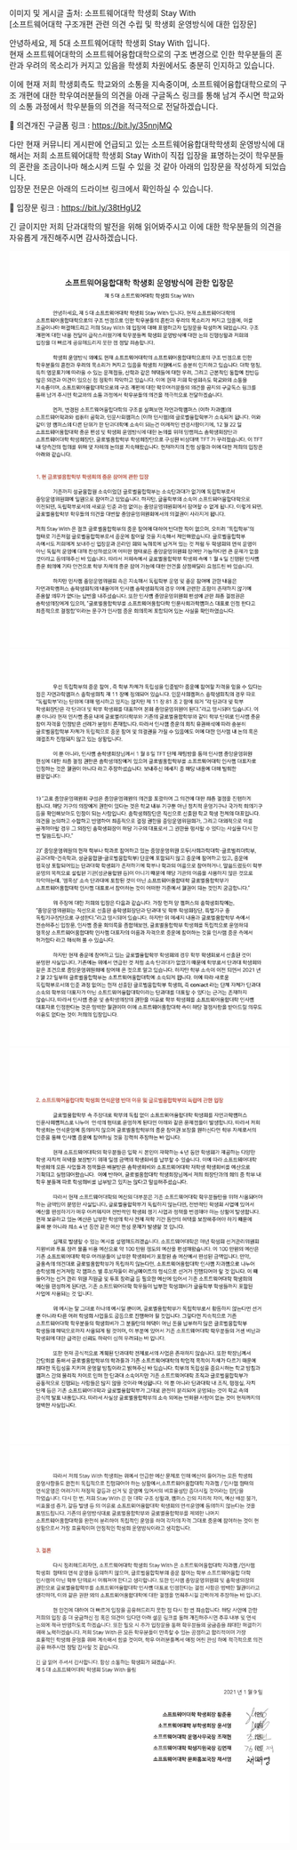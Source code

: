 이미지 및 게시글 출처: 소프트웨어대학 학생회 Stay With    
[소프트웨어대학 구조개편 관련 의견 수립 및 학생회 운영방식에 대한 입장문]

안녕하세요, 제 5대 소프트웨어대학 학생회 Stay With 입니다.     
현재 소프트웨어대학의 소프트웨어융합대학으로의 구조 변경으로 인한 학우분들의 혼란과 우려의 목소리가 커지고 있음을 학생회 차원에서도 충분히 인지하고 있습니다.    

이에 현재 저희 학생회측도 학교와의 소통을 지속중이며, 소프트웨어융합대학으로의 구조 개편에 대한 학우여러분들의 의견을 아래 구글독스 링크를 통해 남겨 주시면 학교와의 소통 과정에서 학우분들의 의견을 적극적으로 전달하겠습니다.    

📎 의견개진 구글폼 링크 : https://bit.ly/35nnjMQ

다만 현재 커뮤니티 게시판에 언급되고 있는 소프트웨어융합대학학생회 운영방식에 대해서는 저희 소프트웨어대학 학생회 Stay With이 직접 입장을 표명하는것이 학우분들의 혼란을 조금이나마 해소시켜 드릴 수 있을 것 같아 아래의 입장문을 작성하게 되었습니다.     
입장문 전문은 아래의 드라이브 링크에서 확인하실 수 있습니다.    

📎 입장문 링크 : https://bit.ly/38tHgU2

긴 글이지만 저희 단과대학의 발전을 위해 읽어봐주시고 이에 대한 학우분들의 의견을 자유롭게 개진해주시면 감사하겠습니다.    

![int_image1](../Images/Student_Council_Integration/Student_Council_Integration_1.jpg)
![int_image2](../Images/Student_Council_Integration/Student_Council_Integration_2.jpg)
![int_image3](../Images/Student_Council_Integration/Student_Council_Integration_3.jpg)
![int_image4](../Images/Student_Council_Integration/Student_Council_Integration_4.jpg)